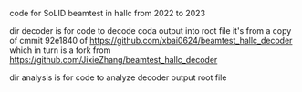 code for SoLID beamtest in hallc from 2022 to 2023

dir decoder is for code to decode coda output into root file 
it's from a copy of cmmit 92e1840 of https://github.com/xbai0624/beamtest_hallc_decoder which in turn is a fork from https://github.com/JixieZhang/beamtest_hallc_decoder

dir analysis is for code to analyze decoder output root file
